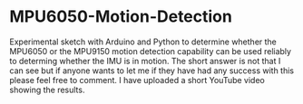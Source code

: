 MPU6050-Motion-Detection
========================

Experimental sketch with Arduino and Python to determine whether the MPU6050 or the MPU9150 motion detection capability can be used reliably to determing whether the IMU is in motion. The short answer is not that I can see but if anyone wants to let me if they have had any success with this please feel free to comment. I have uploaded a short YouTube video showing the results.
